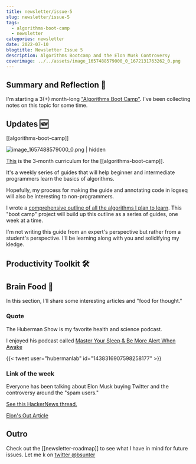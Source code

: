 ```yaml
---
title: newsletter/issue-5
slug: newsletter/issue-5
tags:
  - algorithms-boot-camp
  - newsletter
categories: newsletter
date: 2022-07-10
blogtitle: Newsletter Issue 5
description: Algorithms Bootcamp and the Elon Musk Controversy
coverimage: ../../assets/image_1657488579000_0_1672131763262_0.png
---
```



## Summary and Reflection 🤔


I'm starting a 3(+) month-long ["Algorithms Boot Camp"]([[algorithms-boot-camp]]). I've been collecting notes on this topic for some time.

## Updates 🆕


[[algorithms-boot-camp]]

![image_1657488579000_0.png | hidden](/assets/image_1657488579000_0_1672131763262_0.png)

[This]([[algorithms-boot-camp]]) is the 3-month curriculum for the [[algorithms-boot-camp]].

It's a weekly series of guides that will help beginner and intermediate programmers learn the basics of algorithms.

Hopefully, my process for making the guide and annotating code in logseq will also be interesting to non-programmers.

I wrote a [comprehensive outline of all the algorithms I plan to learn]([[algorithms-boot-camp-study-guide]]). This "boot camp" project will build up this outline as a series of guides, one week at a time.

I'm not writing this guide from an expert's perspective but rather from a student's perspective. I'll be learning along with you and solidifying my kledge.

## Productivity Toolkit 🛠️


## Brain Food 🧠


In this section, I'll share some interesting articles and "food for thought."

### Quote


The Huberman Show is my favorite health and science podcast.

I enjoyed his podcast called [Master Your Sleep & Be More Alert When Awake](https://hubermanlab.com/master-your-sleep-and-be-more-alert-when-awake/)

{{< tweet user="hubermanlab" id="1438316907598258177" >}}

### Link of the week


Everyone has been talking about Elon Musk buying Twitter and the controversy around the "spam users."

[See this HackerNews thread.](https://news.ycombinator.com/item?id=32027341)

[Elon's Out Article](https://www.bloomberg.com/opinion/articles/2022-07-09/elon-s-out)

## Outro


Check out the [[newsletter-roadmap]] to see what I have in mind for future issues. Let me k on [twitter @bsunter](https://twitter.com)

